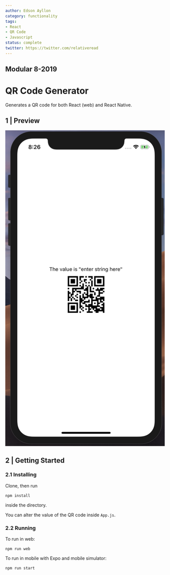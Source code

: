 ```yaml
---
author: Edson Ayllon
category: functionality
tags:
- React
- QR Code
- Javascript
status: complete
twitter: https://twitter.com/relativeread
---
```


## Modular 8-2019

# QR Code Generator

Generates a QR code for both React (web) and React Native.

## 1 | Preview

![Screen Shot](ScreenShot.png)

## 2 | Getting Started

### 2.1 Installing

Clone, then run

```
npm install
```

inside the directory.

You can alter the value of the QR code inside `App.js`.

### 2.2 Running

To run in web:

```
npm run web
```

To run in mobile with Expo and mobile simulator:

```
npm run start
```

